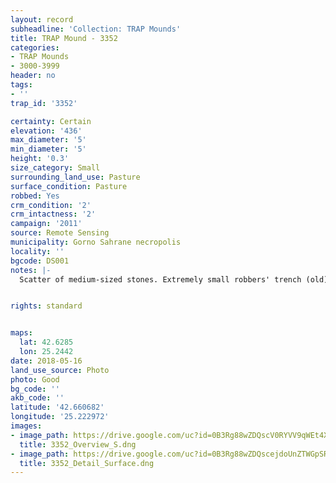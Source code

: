```yaml
---
layout: record
subheadline: 'Collection: TRAP Mounds'
title: TRAP Mound - 3352
categories:
- TRAP Mounds
- 3000-3999
header: no
tags:
- ''
trap_id: '3352'

certainty: Certain
elevation: '436'
max_diameter: '5'
min_diameter: '5'
height: '0.3'
size_category: Small
surrounding_land_use: Pasture
surface_condition: Pasture
robbed: Yes
crm_condition: '2'
crm_intactness: '2'
campaign: '2011'
source: Remote Sensing
municipality: Gorno Sahrane necropolis
locality: ''
bgcode: DS001
notes: |-
  Scatter of medium-sized stones. Extremely small robbers' trench (old).


rights: standard


maps:
  lat: 42.6285
  lon: 25.2442
date: 2018-05-16
land_use_source: Photo
photo: Good
bg_code: ''
akb_code: ''
latitude: '42.660682'
longitude: '25.222972'
images:
- image_path: https://drive.google.com/uc?id=0B3Rg88wZDQscV0RYVV9qWEt4X1k
  title: 3352_Overview_S.dng
- image_path: https://drive.google.com/uc?id=0B3Rg88wZDQscejdoUnZTWGpSR2c
  title: 3352_Detail_Surface.dng
---
```

